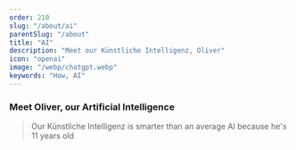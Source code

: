 ```yaml
---
order: 210
slug: "/about/ai"
parentSlug: "/about"
title: "AI"
description: "Meet our Künstliche Intelligenz, Oliver"
icon: "openai"
image: "/webp/chatgpt.webp"
keywords: "How, AI"
---
```

### Meet Oliver, our Artificial Intelligence

> Our Künstliche Intelligenz is smarter than an average AI because he's 11 years old